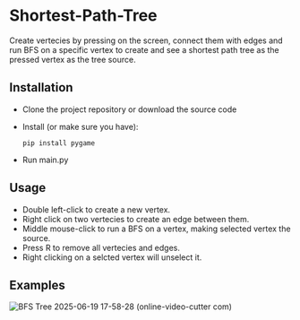 # Shortest-Path-Tree
Create vertecies by pressing on the screen, connect them with edges and run BFS on a specific vertex to create and see a shortest path tree as the pressed vertex as the tree source.

## Installation
* Clone the project repository or download the source code
* Install (or make sure you have):

  ```
  pip install pygame
  ```
  
* Run main.py

## Usage
* Double left-click to create a new vertex.
* Right click on two vertecies to create an edge between them.
* Middle mouse-click to run a BFS on a vertex, making selected vertex the source.
* Press R to remove all vertecies and edges.
* Right clicking on a selcted vertex will unselect it.

## Examples
![BFS Tree 2025-06-19 17-58-28 (online-video-cutter com)](https://github.com/user-attachments/assets/6076b855-12f6-4720-902b-297c50ed57c7)
